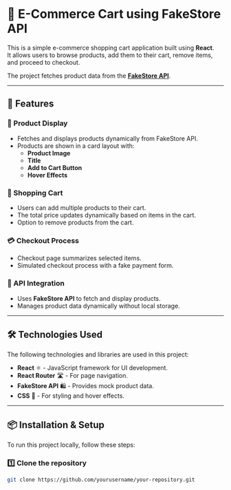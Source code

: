 # 🛒 E-Commerce Cart using FakeStore API

This is a simple e-commerce shopping cart application built using **React**.  
It allows users to browse products, add them to their cart, remove items, and proceed to checkout.

The project fetches product data from the **[FakeStore API](https://fakestoreapi.com/)**.

---

## 📌 Features

### 🏬 Product Display

- Fetches and displays products dynamically from FakeStore API.
- Products are shown in a card layout with:
  - **Product Image**
  - **Title**
  - **Add to Cart Button**
  - **Hover Effects**

### 🛒 Shopping Cart

- Users can add multiple products to their cart.
- The total price updates dynamically based on items in the cart.
- Option to remove products from the cart.

### 💳 Checkout Process

- Checkout page summarizes selected items.
- Simulated checkout process with a fake payment form.

### 🔄 API Integration

- Uses **FakeStore API** to fetch and display products.
- Manages product data dynamically without local storage.

---

## 🛠️ Technologies Used

The following technologies and libraries are used in this project:

- **React** ⚛️ - JavaScript framework for UI development.
- **React Router** 🛣️ - For page navigation.
- **FakeStore API** 🛍️ - Provides mock product data.
- **CSS** 🎨 - For styling and hover effects.

---

## 📦 Installation & Setup

To run this project locally, follow these steps:

### 1️⃣ Clone the repository

```bash
git clone https://github.com/yourusername/your-repository.git
```

